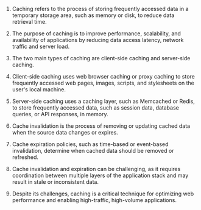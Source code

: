 

1. Caching refers to the process of storing frequently accessed data in a temporary storage area, such as memory or disk, to reduce data retrieval time.

2. The purpose of caching is to improve performance, scalability, and availability of applications by reducing data access latency, network traffic and server load.

3. The two main types of caching are client-side caching and server-side caching.

4. Client-side caching uses web browser caching or proxy caching to store frequently accessed web pages, images, scripts, and stylesheets on the user's local machine.

5. Server-side caching uses a caching layer, such as Memcached or Redis, to store frequently accessed data, such as session data, database queries, or API responses, in memory.

6. Cache invalidation is the process of removing or updating cached data when the source data changes or expires.

7. Cache expiration policies, such as time-based or event-based invalidation, determine when cached data should be removed or refreshed.

8. Cache invalidation and expiration can be challenging, as it requires coordination between multiple layers of the application stack and may result in stale or inconsistent data.

9. Despite its challenges, caching is a critical technique for optimizing web performance and enabling high-traffic, high-volume applications.
